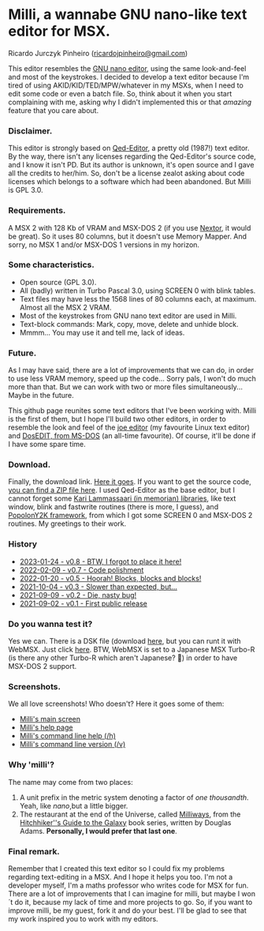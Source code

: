 # Milli, a wannabe GNU nano-like text editor for MSX.
Ricardo Jurczyk Pinheiro (ricardojpinheiro@gmail.com)

This editor resembles the [GNU nano editor](https://www.nano-editor.org), using the same look-and-feel and most of the keystrokes. I decided to develop a text editor because I'm tired of using AKID/KID/TED/MPW/whatever in my MSXs, when I need to edit some code or even a batch file. So, think about it when you start complaining with me, asking why I didn't implemented this or that _amazing_ feature that you care about. 

### Disclaimer.
This editor is strongly based on [Qed-Editor](https://texteditors.org/cgi-bin/wiki.pl?Qed-Pascal), a pretty old (1987!) text editor. By the way, there isn't any licenses regarding the Qed-Editor's source code, and I know it isn't PD. But its author is unknown, it's open source and I gave all the credits to her/him. So, don't be a license zealot asking about code licenses which belongs to a software which had been abandoned. But Milli is GPL 3.0.

### Requirements.
A MSX 2 with 128 Kb of VRAM and MSX-DOS 2 (if you use [Nextor](https://github.com/Konamiman/Nextor), it would be great). So it uses 80 columns, but it doesn't use Memory Mapper. And sorry, no MSX 1 and/or MSX-DOS 1 versions in my horizon.

### Some characteristics.
- Open source (GPL 3.0).
- All (badly) written in Turbo Pascal 3.0, using SCREEN 0 with blink tables.
- Text files may have less the 1568 lines of 80 columns each, at maximum. Almost all the MSX 2 VRAM.
- Most of the keystrokes from GNU nano text editor are used in Milli.
- Text-block commands: Mark, copy, move, delete and unhide block.
- Mmmm... You may use it and tell me, lack of ideas.

### Future.
As I may have said, there are a lot of improvements that we can do, in order to use less VRAM memory, speed up the code... Sorry pals, I won't do much more than that. But we can work with two or more files simultaneously... Maybe in the future.

This github page reunites some text editors that I've been working with. Milli is the first of them, but I hope I'll build two other editors, in order to resemble the look and feel of the [joe editor](http://joe-editor.sourceforge.net/) (my favourite Linux text editor) and [DosEDIT, from MS-DOS](https://texteditors.org/cgi-bin/wiki.pl?DosEdit) (an all-time favourite). Of course, it'll be done if I have some spare time.

### Download.
Finally, the download link. [Here it goes](https://github.com/ricardojpinheiro/nanomsx/blob/main/milli.com). If you want to get the source code, [you can find a ZIP file here](https://github.com/ricardojpinheiro/nanomsx/blob/main/milli.zip). I used Qed-Editor as the base editor, but I cannot forget some [Kari Lammassaari (in memorian) libraries](https://manuel.msxnet.org/msx/softw/), like text window, blink and fastwrite routines (there is more, I guess), and [PopolonY2K framework](http://www.popolony2k.com.br/), from which I got some SCREEN 0 and MSX-DOS 2 routines. My greetings to their work.

### History
- [2023-01-24 - v0.8 - BTW, I forgot to place it here!](https://github.com/ricardojpinheiro/nanomsx/releases/tag/v0.8])
- [2022-02-09 - v0.7 - Code polishment](https://github.com/ricardojpinheiro/nanomsx/releases/tag/v0.7)
- [2022-01-20 - v0.5 - Hoorah! Blocks, blocks and blocks!](https://github.com/ricardojpinheiro/nanomsx/releases/tag/v0.5)
- [2021-10-04 - v0.3 - Slower than expected, but...](https://github.com/ricardojpinheiro/nanomsx/releases/tag/v0.3)
- [2021-09-09 - v0.2 - Die, nasty bug!](https://github.com/ricardojpinheiro/nanomsx/releases/tag/v0.2)
- [2021-09-02 - v0.1 - First public release](https://github.com/ricardojpinheiro/nanomsx/releases/tag/v0.1)

### Do you wanna test it?
Yes we can. There is a DSK file (download [here](https://github.com/ricardojpinheiro/nanomsx/blob/main/milli.dsk}), but you can runt it with WebMSX. Just click [here](https://webmsx.org?M=MSXTRJ&DISK=https://github.com/ricardojpinheiro/nanomsx/blob/main/milli.dsk?raw=true). BTW, WebMSX is set to a Japanese MSX Turbo-R (is there any other Turbo-R which aren't Japanese? 🤔) in order to have MSX-DOS 2 support.

### Screenshots.
We all love screenshots! Who doesn't? Here it goes some of them:
- [Milli's main screen](https://github.com/ricardojpinheiro/nanomsx/blob/main/milli_ma.png)
- [Milli's help page](https://github.com/ricardojpinheiro/nanomsx/blob/main/milli_he.png)
- [Milli's command line help (/h)](https://github.com/ricardojpinheiro/nanomsx/blob/main/milli_co.png)
- [Milli's command line version (/v)](https://github.com/ricardojpinheiro/nanomsx/blob/main/milli_ve.png)

### Why 'milli'?
The name may come from two places:
1. A unit prefix in the metric system denoting a factor of _one thousandth_. Yeah, like _nano_,but a little bigger. 
2. The restaurant at the end of the Universe, called [Milliways](https://hitchhikers.fandom.com/wiki/Milliways), from the [Hitchhiker''s Guide to the Galaxy](https://hitchhikers.fandom.com/wiki/Main_Page) book series, written by Douglas Adams. **Personally, I would prefer that last one**. 

### Final remark.
Remember that I created this text editor so I could fix my problems regarding text-editing in a MSX. And I hope it helps you too. I'm not a developer myself, I'm a maths professor who writes code for MSX for fun. There are a lot of improvements that I can imagine for milli, but maybe I won´t do it, because my lack of time and more projects to go. So, if you want to improve milli, be my guest, fork it and do your best. I'll be glad to see that my work inspired you to work with my editors.
